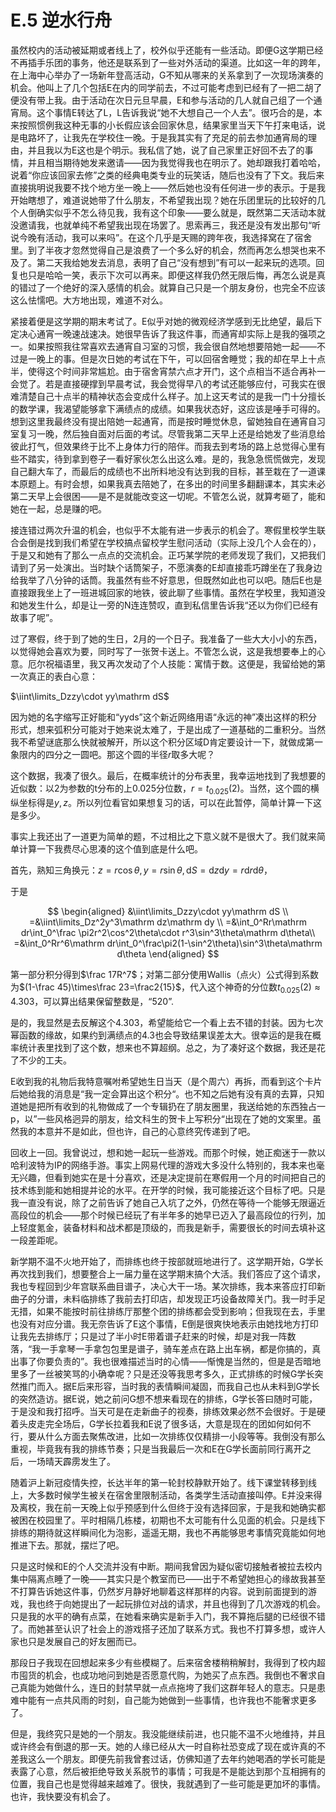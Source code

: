 # E.5 逆水行舟

虽然校内的活动被延期或者线上了，校外似乎还能有一些活动。即便G这学期已经不再插手乐团的事务，他还是联系到了一些对外活动的渠道。比如这一年的跨年，在上海中心举办了一场新年登高活动，G不知从哪来的关系拿到了一次现场演奏的机会。他叫上了几个包括E在内的同学前去，不过可能考虑到已经有了一把二胡了便没有带上我。由于活动在次日元旦早晨，E和参与活动的几人就自己组了一个通宵局。这个事情E转达了L，L告诉我说“她不大想自己一个人去”。很巧合的是，本来按照惯例我这种无事的小长假应该会回家休息，结果家里当天下午打来电话，说是电路坏了，让我先在学校住一晚。于是我其实有了充足的前去参加通宵局的理由，并且我以为E这也是个明示。我私信了她，说了自己家里正好回不去了的事情，并且相当期待她发来邀请——因为我觉得我也在明示了。她却跟我打着哈哈，说着“你应该回家去修”之类的经典电类专业的玩笑话，随后也没有了下文。我后来直接挑明说我要不找个地方坐一晚上——然后她也没有任何进一步的表示。于是我开始瞎想了，难道说她带了什么朋友，不希望我出现？她在乐团里玩的比较好的几个人倒确实似乎不怎么待见我，我有这个印象——要么就是，既然第二天活动本就没邀请我，也就单纯不希望我出现在场罢了。思索再三，我还是没有发出那句“听说今晚有活动，我可以来吗”。在这个几乎是天赐的跨年夜，我选择窝在了宿舍里。到了半夜才忽然觉得自己是浪费了一个多么好的机会，然而再怎么想哭也来不及了。第二天我给她发去消息，表明了自己“没有想到”有可以一起来玩的选项。回复也只是哈哈一笑，表示下次可以再来。即便这样我仍然无限后悔，再怎么说是真的错过了一个绝好的深入感情的机会。就算自己只是一个朋友身份，也完全不应该这么怯懦吧。大方地出现，难道不对么。

紧接着便是这学期的期末考试了。E似乎对她的微观经济学感到无比绝望，最后下定决心通宵一晚速战速决。她很早告诉了我这件事，而通宵却实际上是我的强项之一。如果按照我往常喜欢去通宵自习室的习惯，我会很自然地想要陪她一起——不过是一晚上的事。但是次日她的考试在下午，可以回宿舍睡觉；我的却在早上十点半，使得这个时间非常尴尬。由于宿舍宵禁六点才开门，这个点相当不适合再补一会觉了。若是直接硬撑到早晨考试，我会觉得早八的考试还能够应付，可我实在很难清楚自己十点半的精神状态会变成什么样子。加上这天考试的是我一门十分擅长的数学课，我渴望能够拿下满绩点的成绩。如果我状态好，这应该是唾手可得的。想到这里我最终没有提出陪她一起通宵，而是按时睡觉休息，留她独自在通宵自习室复习一晚，然后独自面对后面的考试。尽管我第二天早上还是给她发了些消息给彼此打气，但效果终于比不上身体力行的陪伴。而我去到考场的路上总觉得心里有些不踏实，待到拿到卷子一看好家伙怎么出这么难。是的，我急急慌慌做完，发现自己翻大车了，而最后的成绩也不出所料地没有达到我的目标，甚至栽在了一道课本原题上。有时会想，如果我真去陪她了，在多出的时间里多翻翻课本，其实未必第二天早上会很困——是不是就能改变这一切呢。不管怎么说，就算考砸了，能和她在一起，总是赚的吧。

接连错过两次升温的机会，也似乎不太能有进一步表示的机会了。寒假里校学生联合会倒是找到我们希望在学校搞点留校学生慰问活动（实际上没几个人会在的），于是又和她有了那么一点点的交流机会。正巧某学院的老师发现了我们，又把我们请到了另一处演出。当时缺个话筒架子，不愿演奏的E却直接乖巧蹲坐在了我身边给我举了八分钟的话筒。我虽然有些不好意思，但既然如此也可以吧。随后E也是直接跟我坐上了一班进城回家的地铁，彼此聊了些事情。虽然在学校里，我知道没和她发生什么，却是让一旁的N连连赞叹，直到私信里告诉我“还以为你们已经有故事了呢”。

过了寒假，终于到了她的生日，2月的一个日子。我准备了一些大大小小的东西，以觉得她会喜欢为要，同时写了一张贺卡送上。不管怎么说，这是我想要奉上的心意。厄尔祝福语里，我又再次发动了个人技能：寓情于数。这便是，我留给她的第一次真正的表白心意：

$\iint\limits_Dzzy\cdot yy\mathrm dS$

因为她的名字缩写正好能和“yyds”这个新近网络用语“永远的神”凑出这样的积分形式，想来弧积分可能对于她来说太难了，于是出成了一道基础的二重积分。当然我不希望谜底那么快就被解开，所以这个积分区域D肯定要设计一下，就做成第一象限内的四分之一圆吧。那这个圆的半径$r$取多大呢？

这个数据，我凑了很久。最后，在概率统计的分布表里，我幸运地找到了我想要的近似数：以2为参数的t分布的上0.025分位数，$r=t_{0.025}(2)$。当然，这个圆的横纵坐标得是$y,z$。所以列位看官如果想复习的话，可以在此暂停，简单计算一下这是多少。

事实上我还出了一道更为简单的题，不过相比之下意义就不是很大了。我们就来简单计算一下我费尽心思凑的这个值到底是什么吧。

首先，熟知三角换元：$z=r\cos\theta,y=r\sin\theta, \mathrm dS=\mathrm dz\mathrm dy=r\mathrm dr\mathrm d\theta$，

于是

$$
\begin{aligned}
&\iint\limits_Dzzy\cdot yy\mathrm dS \\
=&\iint\limits_Dz^2y^3\mathrm dz\mathrm dy \\
=&\int_0^Rr\mathrm dr\int_0^\frac \pi2r^2\cos^2\theta\cdot r^3\sin^3\theta\mathrm d\theta\\
=&\int_0^Rr^6\mathrm dr\int_0^\frac\pi2(1-\sin^2\theta)\sin^3\theta\mathrm d\theta
\end{aligned}
$$

第一部分积分得到$\frac 17R^7$；对第二部分使用Wallis（点火）公式得到系数为$(1-\frac 45)\times\frac 23=\frac2{15}$，代入这个神奇的分位数$t_{0.025}(2)\approx4.303$，可以算出结果保留整数是，“520”.

是的，我显然是去反解这个4.303，希望能给它一个看上去不错的封装。因为七次幂函数的缘故，如果约到满绩点的4.3也会导致结果误差太大。很幸运的是我在概率统计表里找到了这个数，想来也不算超纲。总之，为了凑好这个数据，我还是花了不少的工夫。

E收到我的礼物后我特意嘱咐希望她生日当天（是个周六）再拆，而看到这个卡片后她给我的消息是“我一定会算出这个积分“。也不知之后她有没有真的去算，只知道她是把所有收到的礼物做成了一个专辑扔在了朋友圈里，我送给她的东西独占一p，以”一些风格迥异的朋友，给文科生的贺卡上写积分“出现在了她的文案里。虽然我的本意并不是如此，但也许，自己的心意终究传递到了吧。

回收上一回。我曾说过，想和她一起玩一些游戏。而那个时候，她正痴迷于一款以哈利波特为IP的网络手游。事实上网易代理的游戏大多没什么特别的，我本来也毫无兴趣，但看到她实在是十分喜欢，还是决定提前在寒假用一个月的时间把自己的技术练到能和她相提并论的水平。在开学的时候，我可能接近这个目标了吧。只是我一直没有说，除了之前告诉了她自己入坑了之外，仍然在等待一个能够无限逼近高段位的机会——那个时候已经玩了有半年多的她早已迈入了最高段位的行列，加上轻度氪金，装备材料和战术都是顶级的，而我是新手，需要很长的时间去填补这一段差距呢。

新学期不温不火地开始了，而排练也终于按部就班地进行了。这学期开始，G学长再次找到我们，想要整合上一届力量在这学期末搞个大活。我们答应了这个请求，我也专程回到少年宫联系曲目谱子，决心大干一场。某次排练，我本来答应打印新曲子的分谱，未料临排练了我前去打印店，却发现正巧设备故障关门。我一时手足无措，如果不能按时前往排练厅那整个团的排练都会受到影响；但我现在去，手里也没有对应分谱。我无奈告诉了E这个事情，E倒是很爽快地表示由她找地方打印让我先去排练厅；只是过了半小时E带着谱子赶来的时候，却是对我一阵数落，“我一手拿琴一手拿包包里是谱子，骑车差点在路上出车祸，都是你搞的，真出事了你要负责的”。我也很难描述当时的心情——惭愧是当然的，但是是否暗地里多了一丝被笑骂的小确幸呢？只是还没等我思考多久，正式排练的时候G学长突然推门而入。据E后来形容，当时我的表情瞬间凝固，而我自己也从未料到G学长的突然造访。据E说，她之前问G想不想来看现在的排练，G学长答曰随时可能，于是没和我打招呼。当天可是在走新曲子的视奏，排练效果必然不会很好。于是硬着头皮走完全场后，G学长拉着我和E说了很多话，大意是现在的团如何如何不行，要从什么方面去聚焦改进，比如一次排练仅仅精排一小段等等。我倒没有那么重视，毕竟我有我的排练节奏；只是当我最后一次和E在G学长面前同行离开之后，一场晴天霹雳发生了。

随着沪上新冠疫情失控，长达半年的第一轮封校静默开始了。线下课堂转移到线上，大多数时候学生被关在宿舍里限制活动，各类学生活动直接叫停。E并没来得及离校，我在前一天晚上似乎预感到什么但终于没有选择回家，于是我和她确实都被困在校园里了。平时相隔几栋楼，初期也不太可能有什么见面的机会。只是线下排练的期待就这样瞬间化为泡影，遥遥无期，我也不再能够思考事情究竟能如何地推进下去。那就，摆烂了吧。

只是这时候和E的个人交流并没有中断。期间我曾因为疑似密切接触者被拉去校内集中隔离点睡了一晚——其实只是个教室而已——出于不希望她担心的缘故我甚至不打算告诉她这件事，仍然岁月静好地聊着这样那样的内容。说到前面提到的游戏，我也终于向她提出了一起玩排位对战的请求，并且也得到了几次游戏的机会。只是我的水平的确有点菜，在她看来确实是新手入门，我不算拖后腿的已经很不错了。而她甚至认识了社会上的游戏搭子还加了联系方式。我也不打算多想，或许人家也只是发展自己的好友圈而已。

那段日子我现在回想起来多少有些模糊了。后来宿舍楼稍稍解封，我得到了校内超市囤货的机会，也成功地问到她是否愿意代购，为她买了点东西。我倒也不奢求自己真能为她做什么，连日的封禁早就一点点拖垮了我们这群年轻人的意志。只是患难中能有一点共风雨的时刻，自己能为她做到一些事情，也许我也不能奢求更多了。

但是，我终究只是她的一个朋友。我没能继续前进，也只能不温不火地维持，并且或许终会有倒退的那一天。她的人缘已经从大一时自称社恐变成了现在或许真的不差我这么一个朋友。即便先前我曾套过话，仿佛知道了去年约她喝酒的学长可能是表露了心意，然后被拒绝导致关系脱节的事情；可我是不是能达到那个互相拥有的位置，我自己也是觉得越来越难了。很快，我就遇到了一些可能是更加坏的事情。也许，我快要没有机会了。
